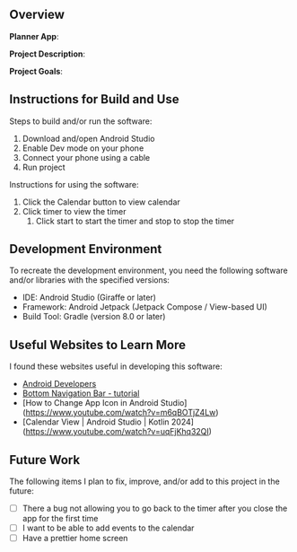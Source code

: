 ## Overview

**Planner App**:

**Project Description**:

**Project Goals**:

## Instructions for Build and Use

Steps to build and/or run the software:

1. Download and/open Android Studio
2. Enable Dev mode on your phone
3. Connect your phone using a cable
4. Run project

Instructions for using the software:

1. Click the Calendar button to view calendar
2. Click timer to view the timer
   1. Click start to start the timer and stop to stop the timer 

## Development Environment 

To recreate the development environment, you need the following software and/or libraries with the specified versions:

* IDE: Android Studio (Giraffe or later)
* Framework: Android Jetpack (Jetpack Compose / View-based UI)
* Build Tool: Gradle (version 8.0 or later)

## Useful Websites to Learn More

I found these websites useful in developing this software:

* [Android Developers](https://developer.android.com/develop/ui/compose/kotlin)
* [Bottom Navigation Bar - tutorial](https://www.youtube.com/watch?v=L_6poZGNXOo)
* [How to Change App Icon in Android Studio] (https://www.youtube.com/watch?v=m6qBOTjZ4Lw)
* [Calendar View | Android Studio | Kotlin 2024] (https://www.youtube.com/watch?v=uqFjKhq32QI)

## Future Work

The following items I plan to fix, improve, and/or add to this project in the future:

* [ ] There a bug not allowing you to go back to the timer after you close the app for the first time
* [ ] I want to be able to add events to the calendar
* [ ] Have a prettier home screen
